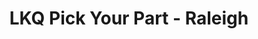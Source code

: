 ---
title: "LKQ Pick Your Part - Raleigh"
url: /clayton/lkq-pick-your-part-raleigh/
shop: car parts
---